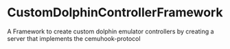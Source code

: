 # CustomDolphinControllerFramework
A Framework to create custom dolphin emulator controllers by creating a server that implements the cemuhook-protocol
